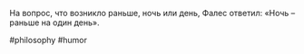 На вопрос, что возникло раньше, ночь или день, Фалес ответил: «Ночь – раньше на один день».

#philosophy #humor